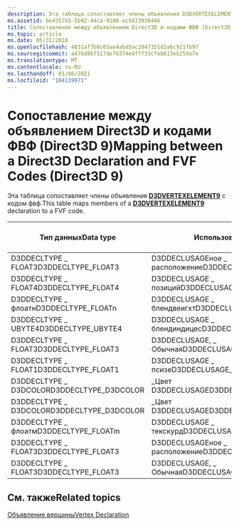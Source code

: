 ```yaml
---
description: Эта таблица сопоставляет члены объявления D3DVERTEXELEMENT9 с кодом ФВФ.
ms.assetid: be4357b5-5b92-44ca-9100-ec9473930446
title: Сопоставление между объявлением Direct3D и кодами ФВФ (Direct3D 9)
ms.topic: article
ms.date: 05/31/2018
ms.openlocfilehash: 4831af7b8c03ae4abd5ac2847351d2a6c921fb97
ms.sourcegitcommit: a47bd86f517de76374e4fff33cfeb613eb259a7e
ms.translationtype: MT
ms.contentlocale: ru-RU
ms.lasthandoff: 01/06/2021
ms.locfileid: "104139971"
---
```

# <a name="mapping-between-a-direct3d-declaration-and-fvf-codes-direct3d-9"></a><span data-ttu-id="d9d53-103">Сопоставление между объявлением Direct3D и кодами ФВФ (Direct3D 9)</span><span class="sxs-lookup"><span data-stu-id="d9d53-103">Mapping between a Direct3D Declaration and FVF Codes (Direct3D 9)</span></span>

<span data-ttu-id="d9d53-104">Эта таблица сопоставляет члены объявления [**D3DVERTEXELEMENT9**](d3dvertexelement9.md) с кодом фвф.</span><span class="sxs-lookup"><span data-stu-id="d9d53-104">This table maps members of a [**D3DVERTEXELEMENT9**](d3dvertexelement9.md) declaration to a FVF code.</span></span>



| <span data-ttu-id="d9d53-105">Тип данных</span><span class="sxs-lookup"><span data-stu-id="d9d53-105">Data type</span></span>             | <span data-ttu-id="d9d53-106">Использование</span><span class="sxs-lookup"><span data-stu-id="d9d53-106">Usage</span></span>                      | <span data-ttu-id="d9d53-107">Индекс использования</span><span class="sxs-lookup"><span data-stu-id="d9d53-107">Usage index</span></span> | <span data-ttu-id="d9d53-108">фвф</span><span class="sxs-lookup"><span data-stu-id="d9d53-108">FVF</span></span>                       |
|-----------------------|----------------------------|-------------|---------------------------|
| <span data-ttu-id="d9d53-109">D3DDECLTYPE \_ FLOAT3</span><span class="sxs-lookup"><span data-stu-id="d9d53-109">D3DDECLTYPE\_FLOAT3</span></span>   | <span data-ttu-id="d9d53-110">D3DDECLUSAGEное \_ расположение</span><span class="sxs-lookup"><span data-stu-id="d9d53-110">D3DDECLUSAGE\_POSITION</span></span>     | <span data-ttu-id="d9d53-111">0</span><span class="sxs-lookup"><span data-stu-id="d9d53-111">0</span></span>           | <span data-ttu-id="d9d53-112">D3DFVF \_ XYZ</span><span class="sxs-lookup"><span data-stu-id="d9d53-112">D3DFVF\_XYZ</span></span>               |
| <span data-ttu-id="d9d53-113">D3DDECLTYPE \_ FLOAT4</span><span class="sxs-lookup"><span data-stu-id="d9d53-113">D3DDECLTYPE\_FLOAT4</span></span>   | <span data-ttu-id="d9d53-114">D3DDECLUSAGE \_ позиций</span><span class="sxs-lookup"><span data-stu-id="d9d53-114">D3DDECLUSAGE\_POSITIONT</span></span>    | <span data-ttu-id="d9d53-115">0</span><span class="sxs-lookup"><span data-stu-id="d9d53-115">0</span></span>           | <span data-ttu-id="d9d53-116">D3DFVF \_ ксизрхв</span><span class="sxs-lookup"><span data-stu-id="d9d53-116">D3DFVF\_XYZRHW</span></span>            |
| <span data-ttu-id="d9d53-117">D3DDECLTYPE \_ флоатн</span><span class="sxs-lookup"><span data-stu-id="d9d53-117">D3DDECLTYPE\_FLOATn</span></span>   | <span data-ttu-id="d9d53-118">D3DDECLUSAGE \_ блендвеигхт</span><span class="sxs-lookup"><span data-stu-id="d9d53-118">D3DDECLUSAGE\_BLENDWEIGHT</span></span>  | <span data-ttu-id="d9d53-119">0</span><span class="sxs-lookup"><span data-stu-id="d9d53-119">0</span></span>           | <span data-ttu-id="d9d53-120">D3DFVF \_ ксизбн</span><span class="sxs-lookup"><span data-stu-id="d9d53-120">D3DFVF\_XYZBn</span></span>             |
| <span data-ttu-id="d9d53-121">D3DDECLTYPE \_ UBYTE4</span><span class="sxs-lookup"><span data-stu-id="d9d53-121">D3DDECLTYPE\_UBYTE4</span></span>   | <span data-ttu-id="d9d53-122">D3DDECLUSAGE \_ блендиндицес</span><span class="sxs-lookup"><span data-stu-id="d9d53-122">D3DDECLUSAGE\_BLENDINDICES</span></span> | <span data-ttu-id="d9d53-123">0</span><span class="sxs-lookup"><span data-stu-id="d9d53-123">0</span></span>           | <span data-ttu-id="d9d53-124">D3DFVF \_ ксизб (нвеигхтс + 1)</span><span class="sxs-lookup"><span data-stu-id="d9d53-124">D3DFVF\_XYZB (nWeights+1)</span></span> |
| <span data-ttu-id="d9d53-125">D3DDECLTYPE \_ FLOAT3</span><span class="sxs-lookup"><span data-stu-id="d9d53-125">D3DDECLTYPE\_FLOAT3</span></span>   | <span data-ttu-id="d9d53-126">D3DDECLUSAGE, \_ Обычная</span><span class="sxs-lookup"><span data-stu-id="d9d53-126">D3DDECLUSAGE\_NORMAL</span></span>       | <span data-ttu-id="d9d53-127">0</span><span class="sxs-lookup"><span data-stu-id="d9d53-127">0</span></span>           | <span data-ttu-id="d9d53-128">D3DFVF, \_ Обычная</span><span class="sxs-lookup"><span data-stu-id="d9d53-128">D3DFVF\_NORMAL</span></span>            |
| <span data-ttu-id="d9d53-129">D3DDECLTYPE \_ FLOAT1</span><span class="sxs-lookup"><span data-stu-id="d9d53-129">D3DDECLTYPE\_FLOAT1</span></span>   | <span data-ttu-id="d9d53-130">D3DDECLUSAGE \_ псизе</span><span class="sxs-lookup"><span data-stu-id="d9d53-130">D3DDECLUSAGE\_PSIZE</span></span>        | <span data-ttu-id="d9d53-131">0</span><span class="sxs-lookup"><span data-stu-id="d9d53-131">0</span></span>           | <span data-ttu-id="d9d53-132">D3DFVF \_ псизе</span><span class="sxs-lookup"><span data-stu-id="d9d53-132">D3DFVF\_PSIZE</span></span>             |
| <span data-ttu-id="d9d53-133">D3DDECLTYPE \_ D3DCOLOR</span><span class="sxs-lookup"><span data-stu-id="d9d53-133">D3DDECLTYPE\_D3DCOLOR</span></span> | <span data-ttu-id="d9d53-134">\_Цвет D3DDECLUSAGE</span><span class="sxs-lookup"><span data-stu-id="d9d53-134">D3DDECLUSAGE\_COLOR</span></span>        | <span data-ttu-id="d9d53-135">0</span><span class="sxs-lookup"><span data-stu-id="d9d53-135">0</span></span>           | <span data-ttu-id="d9d53-136">D3DFVF \_ диффузный</span><span class="sxs-lookup"><span data-stu-id="d9d53-136">D3DFVF\_DIFFUSE</span></span>           |
| <span data-ttu-id="d9d53-137">D3DDECLTYPE \_ D3DCOLOR</span><span class="sxs-lookup"><span data-stu-id="d9d53-137">D3DDECLTYPE\_D3DCOLOR</span></span> | <span data-ttu-id="d9d53-138">\_Цвет D3DDECLUSAGE</span><span class="sxs-lookup"><span data-stu-id="d9d53-138">D3DDECLUSAGE\_COLOR</span></span>        | <span data-ttu-id="d9d53-139">1</span><span class="sxs-lookup"><span data-stu-id="d9d53-139">1</span></span>           | <span data-ttu-id="d9d53-140">\_Зеркальное отражение D3DFVF</span><span class="sxs-lookup"><span data-stu-id="d9d53-140">D3DFVF\_SPECULAR</span></span>          |
| <span data-ttu-id="d9d53-141">D3DDECLTYPE \_ флоатм</span><span class="sxs-lookup"><span data-stu-id="d9d53-141">D3DDECLTYPE\_FLOATm</span></span>   | <span data-ttu-id="d9d53-142">D3DDECLUSAGE \_ текскурд</span><span class="sxs-lookup"><span data-stu-id="d9d53-142">D3DDECLUSAGE\_TEXCOORD</span></span>     | <span data-ttu-id="d9d53-143">n</span><span class="sxs-lookup"><span data-stu-id="d9d53-143">n</span></span>           | <span data-ttu-id="d9d53-144">D3DFVF \_ текскурдсизем (n)</span><span class="sxs-lookup"><span data-stu-id="d9d53-144">D3DFVF\_TEXCOORDSIZEm(n)</span></span>  |
| <span data-ttu-id="d9d53-145">D3DDECLTYPE \_ FLOAT3</span><span class="sxs-lookup"><span data-stu-id="d9d53-145">D3DDECLTYPE\_FLOAT3</span></span>   | <span data-ttu-id="d9d53-146">D3DDECLUSAGEное \_ расположение</span><span class="sxs-lookup"><span data-stu-id="d9d53-146">D3DDECLUSAGE\_POSITION</span></span>     | <span data-ttu-id="d9d53-147">1</span><span class="sxs-lookup"><span data-stu-id="d9d53-147">1</span></span>           | <span data-ttu-id="d9d53-148">Недоступно</span><span class="sxs-lookup"><span data-stu-id="d9d53-148">N/A</span></span>                       |
| <span data-ttu-id="d9d53-149">D3DDECLTYPE \_ FLOAT3</span><span class="sxs-lookup"><span data-stu-id="d9d53-149">D3DDECLTYPE\_FLOAT3</span></span>   | <span data-ttu-id="d9d53-150">D3DDECLUSAGE, \_ Обычная</span><span class="sxs-lookup"><span data-stu-id="d9d53-150">D3DDECLUSAGE\_NORMAL</span></span>       | <span data-ttu-id="d9d53-151">1</span><span class="sxs-lookup"><span data-stu-id="d9d53-151">1</span></span>           | <span data-ttu-id="d9d53-152">Недоступно</span><span class="sxs-lookup"><span data-stu-id="d9d53-152">N/A</span></span>                       |



 

## <a name="related-topics"></a><span data-ttu-id="d9d53-153">См. также</span><span class="sxs-lookup"><span data-stu-id="d9d53-153">Related topics</span></span>

<dl> <dt>

[<span data-ttu-id="d9d53-154">Объявление вершины</span><span class="sxs-lookup"><span data-stu-id="d9d53-154">Vertex Declaration</span></span>](vertex-declaration.md)
</dt> </dl>

 

 



